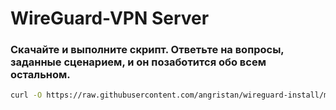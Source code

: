 # WireGuard-VPN Server
### Скачайте и выполните скрипт. Ответьте на вопросы, заданные сценарием, и он позаботится обо всем остальном.
```bash
curl -O https://raw.githubusercontent.com/angristan/wireguard-install/master/wireguard-install.sh
```

